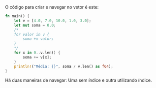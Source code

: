 O código para criar e navegar no vetor é este: 

```rust
fn main() {
	let v = [4.0, 7.0, 10.0, 1.0, 3.0];
	let mut soma = 0.0;
	/*
	for valor in v {
	    soma += valor;
	}
	*/
	for x in 0..v.len() {
		soma += v[x];
	}
	println!("Média: {}", soma / v.len() as f64);
}
```

Há duas maneiras de navegar: Uma sem índice e outra utilizando índice. 